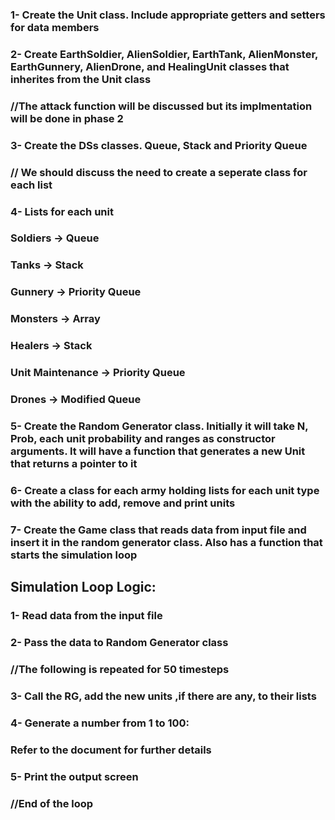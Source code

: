 ### 1- Create the Unit class. Include appropriate getters and setters for data members
### 2- Create EarthSoldier, AlienSoldier, EarthTank, AlienMonster, EarthGunnery, AlienDrone, and HealingUnit classes that inherites from the Unit class
### //The attack function will be discussed but its implmentation will be done in phase 2
### 3- Create the DSs classes. Queue, Stack and Priority Queue
### // We should discuss the need to create a seperate class for each list
### 4- Lists for each unit
### 	Soldiers -> Queue
### 	Tanks -> Stack
### 	Gunnery -> Priority Queue
### 	Monsters -> Array
### 	Healers -> Stack
### 	Unit Maintenance -> Priority Queue
### 	Drones -> Modified Queue
### 5- Create the Random Generator class. Initially it will take N, Prob, each unit probability and ranges as constructor arguments. It will have a function that generates a new Unit that returns a pointer to it
### 6- Create a class for each army holding lists for each unit type with the ability to add, remove and print units
### 7- Create the Game class that reads data from input file and insert it in the random generator class. Also has a function that starts the simulation loop
### 
### 
## Simulation Loop Logic:
### 
### 1- Read data from the input file
### 
### 2- Pass the data to Random Generator class
### 
### //The following is repeated for 50 timesteps
### 3- Call the RG, add the new units ,if there are any, to their lists
### 
### 4- Generate a number from 1 to 100:
### 	Refer to the document for further details
### 
### 5- Print the output screen
### 
### //End of the loop

